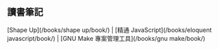 ## 讀書筆記

[Shape Up](/books/shape up/book/) | [精通 JavaScript](/books/eloquent javascript/book/) | [GNU Make 專案管理工具](/books/gnu make/book/)

